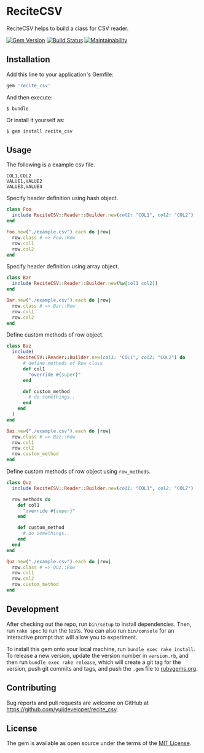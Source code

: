 # ReciteCSV

ReciteCSV helps to build a class for CSV reader.

[![Gem Version](https://badge.fury.io/rb/recite_csv.svg)](https://badge.fury.io/rb/recite_csv)
[![Build Status](https://travis-ci.org/yujideveloper/recite_csv.svg?branch=master)](https://travis-ci.org/yujideveloper/recite_csv)
[![Maintainability](https://api.codeclimate.com/v1/badges/eb04cab6d55b0c7a1f7f/maintainability)](https://codeclimate.com/github/yujideveloper/recite_csv/maintainability)

## Installation

Add this line to your application's Gemfile:

```ruby
gem 'recite_csv'
```

And then execute:

    $ bundle

Or install it yourself as:

    $ gem install recite_csv

## Usage

The following is a example csv file.

``` csv
COL1,COL2
VALUE1,VALUE2
VALUE3,VALUE4
```

Specify header definition using hash object.

``` ruby
class Foo
  include ReciteCSV::Reader::Builder.new(col1: "COL1", col2: "COL2")
end

Foo.new("./example.csv").each do |row|
  row.class # => Foo::Row
  row.col1
  row.col2
end
```

Specify header definition using array object.

``` ruby
class Bar
  include ReciteCSV::Reader::Builder.new(%w[col1 col2])
end

Bar.new("./example.csv").each do |row|
  row.class # => Bar::Row
  row.col1
  row.col2
end
```

Define custom methods of row object.

``` ruby
class Baz
  include(
    ReciteCSV::Reader::Builder.new(col1: "COL1", col2: "COL2") do
      # define methods of Row class
      def col1
        "override #{super}"
      end

      def custom_method
        # do somethings..
      end
    end
  )
end

Baz.new("./example.csv").each do |row|
  row.class # => Baz::Row
  row.col1
  row.col2
  row.custom_method
end
```

Define custom methods of row object using `row_methods`.

``` ruby
class Quz
  include ReciteCSV::Reader::Builder.new(col1: "COL1", col2: "COL2")

  row_methods do
    def col1
      "override #{super}"
    end

    def custom_method
      # do somethings..
    end
  end
end

Quz.new("./example.csv").each do |row|
  row.class # => Quz::Row
  row.col1
  row.col2
  row.custom_method
end
```

## Development

After checking out the repo, run `bin/setup` to install dependencies. Then, run `rake spec` to run the tests. You can also run `bin/console` for an interactive prompt that will allow you to experiment.

To install this gem onto your local machine, run `bundle exec rake install`. To release a new version, update the version number in `version.rb`, and then run `bundle exec rake release`, which will create a git tag for the version, push git commits and tags, and push the `.gem` file to [rubygems.org](https://rubygems.org).

## Contributing

Bug reports and pull requests are welcome on GitHub at https://github.com/yujideveloper/recite_csv.


## License

The gem is available as open source under the terms of the [MIT License](http://opensource.org/licenses/MIT).

